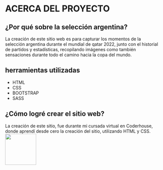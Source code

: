 # ACERCA DEL PROYECTO
## ¿Por qué sobre la selección argentina?
La creación de este sitio web es para capturar los momentos de la selección argentina durante el mundial de qatar 2022, junto con el historial de partidos y estadísticas, recopilando imágenes como también sensaciones durante todo el camino hacia la copa del mundo.

## herramientas utilizadas
- HTML
- CSS
- BOOTSTRAP
- SASS

## ¿Cómo logré crear el sitio web?
La creación de este sitio, fue durante mi cursada virtual en Coderhouse, donde aprendí desde cero la creación del sitio, utilizando HTML y CSS.
<img src="https://upload.wikimedia.org/wikipedia/commons/7/75/Logo_blackbg.png" height="100">

